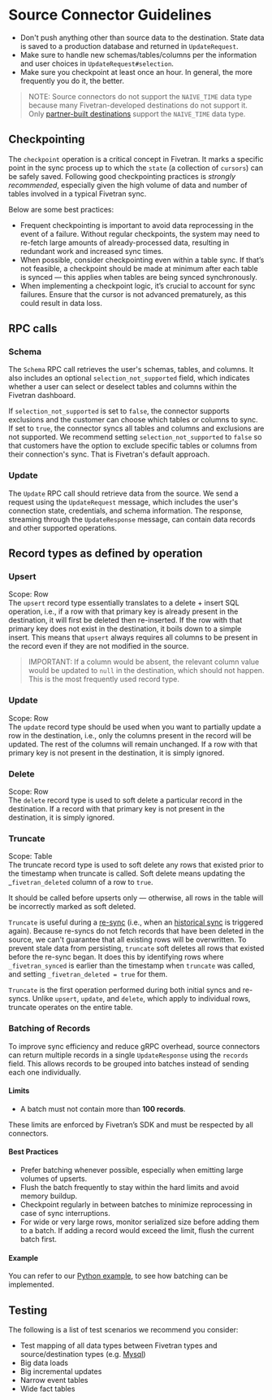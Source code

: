 # Source Connector Guidelines

- Don't push anything other than source data to the destination. State data is saved to a production database and returned in `UpdateRequest`.
- Make sure to handle new schemas/tables/columns per the information and user choices in `UpdateRequest#selection`.
- Make sure you checkpoint at least once an hour. In general, the more frequently you do it, the better.

> NOTE: Source connectors do not support the `NAIVE_TIME` data type because many Fivetran-developed destinations do not support it. Only [partner-built destinations](README.md#destinations) support the `NAIVE_TIME` data type.

## Checkpointing
The `checkpoint` operation is a critical concept in Fivetran. It marks a specific point in the sync process up to which the `state` (a collection of `cursors`) can be safely saved. Following good checkpointing practices is _strongly recommended_, especially given the high volume of data and number of tables involved in a typical Fivetran sync.

Below are some best practices:
- Frequent checkpointing is important to avoid data reprocessing in the event of a failure. Without regular checkpoints, the system may need to re-fetch large amounts of already-processed data, resulting in redundant work and increased sync times.
- When possible, consider checkpointing even within a table sync. If that’s not feasible, a checkpoint should be made at minimum after each table is synced — this applies when tables are being synced synchronously.
- When implementing a checkpoint logic, it’s crucial to account for sync failures. Ensure that the cursor is not advanced prematurely, as this could result in data loss.

## RPC calls
### Schema
The `Schema` RPC call retrieves the user's schemas, tables, and columns. It also includes an optional `selection_not_supported` field, which indicates whether a user can select or deselect tables and columns within the Fivetran dashboard.

If `selection_not_supported` is set to `false`, the connector supports exclusions and the customer can choose which tables or columns to sync. If set to `true`, the connector syncs all tables and columns and exclusions are not supported. We recommend setting `selection_not_supported` to `false` so that customers have the option to exclude specific tables or columns from their connection's sync. That is Fivetran's default approach.

### Update
The `Update` RPC call should retrieve data from the source. We send a request using the `UpdateRequest` message, which includes the user's connection state, credentials, and schema information. The response, streaming through the `UpdateResponse` message, can contain data records and other supported operations.

## Record types as defined by operation

### Upsert
Scope: Row<br>
The `upsert` record type essentially translates to a delete + insert SQL operation, i.e., if a row with that primary key is already present in the destination, it will first be deleted then re-inserted. If the row with that primary key does not exist in the destination, it boils down to a simple insert.
This means that `upsert` always requires all columns to be present in the record even if they are not modified in the source.

> IMPORTANT: If a column would be absent, the relevant column value would be updated to `null` in the destination, which should not happen.
This is the most frequently used record type.

### Update
Scope: Row<br>
The `update` record type should be used when you want to partially update a row in the destination, i.e., only the columns present in the record will be updated. The rest of the columns will remain unchanged. If a row with that primary key is not present in the destination, it is simply ignored.

### Delete
Scope: Row<br>
The `delete` record type is used to soft delete a particular record in the destination. If a record with that primary key is not present in the destination, it is simply ignored.

### Truncate
Scope: Table<br>
The truncate record type is used to soft delete any rows that existed prior to the timestamp when truncate is called. Soft delete means updating the _`fivetran_deleted` column of a row to `true`.

It should be called before upserts only — otherwise, all rows in the table will be incorrectly marked as soft deleted.

`Truncate` is useful during a [re-sync](https://fivetran.com/docs/using-fivetran/features#resync) (i.e., when an [historical sync](https://fivetran.com/docs/getting-started/glossary#historicalsync) is triggered again). Because re-syncs do not fetch records that have been deleted in the source, we can't guarantee that all existing rows will be overwritten. To prevent stale data from persisting, `truncate` soft deletes all rows that existed before the re-sync began. It does this by identifying rows where `_fivetran_synced` is earlier than the timestamp when `truncate` was called, and setting `_fivetran_deleted = true` for them.

`Truncate` is the first operation performed during both initial syncs and re-syncs. Unlike `upsert`, `update`, and `delete`, which apply to individual rows, truncate operates on the entire table.

### Batching of Records

To improve sync efficiency and reduce gRPC overhead, source connectors can return multiple records in a single `UpdateResponse` using the `records` field. This allows records to be grouped into batches instead of sending each one individually.

#### Limits
- A batch must not contain more than **100 records**.

These limits are enforced by Fivetran’s SDK and must be respected by all connectors.

#### Best Practices
- Prefer batching whenever possible, especially when emitting large volumes of upserts.
- Flush the batch frequently to stay within the hard limits and avoid memory buildup.
- Checkpoint regularly in between batches to minimize reprocessing in case of sync interruptions.
- For wide or very large rows, monitor serialized size before adding them to a batch. If adding a record would exceed the limit, flush the current batch first.

#### Example
You can refer to our [Python example](/examples/source_connector/python/), to see how batching can be implemented.


## Testing
The following is a list of test scenarios we recommend you consider:

- Test mapping of all data types between Fivetran types and source/destination types (e.g. [Mysql](https://fivetran.com/docs/databases/mysql#typetransformationsandmapping))
- Big data loads
- Big incremental updates
- Narrow event tables
- Wide fact tables
